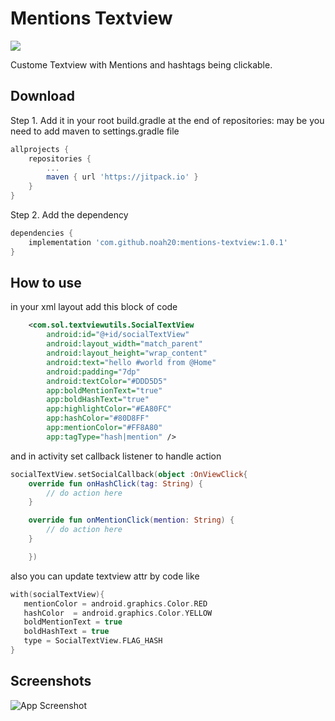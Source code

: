 # Mentions Textview

[![](https://jitpack.io/v/noah20/mentions-textview.svg)](https://jitpack.io/#noah20/mentions-textview)

Custome Textview with Mentions and hashtags being clickable. 



## Download
Step 1. Add it in your root build.gradle at the end of repositories:
may be you need to add maven to settings.gradle file
``` gradle 
allprojects {
	repositories {
		...
		maven { url 'https://jitpack.io' }
	}
}
```	
Step 2. Add the dependency
``` gradle 
dependencies {
	implementation 'com.github.noah20:mentions-textview:1.0.1'
}

```

## How to use

in your xml layout add this block of code 


``` xml 
    <com.sol.textviewutils.SocialTextView
        android:id="@+id/socialTextView"
        android:layout_width="match_parent"
        android:layout_height="wrap_content"
        android:text="hello #world from @Home"
        android:padding="7dp"
        android:textColor="#DDD5D5"
        app:boldMentionText="true"
        app:boldHashText="true"
        app:highlightColor="#EA80FC"
        app:hashColor="#80D8FF"
        app:mentionColor="#FF8A80"
        app:tagType="hash|mention" />

```

and in activity set callback listener to handle action 

``` kotlin 
socialTextView.setSocialCallback(object :OnViewClick{
	override fun onHashClick(tag: String) {
	    // do action here 
	}

	override fun onMentionClick(mention: String) {
	    // do action here 
	}

    })
``` 

also you can update textview attr by code like
``` kotlin
with(socialTextView){
   mentionColor = android.graphics.Color.RED
   hashColor  = android.graphics.Color.YELLOW
   boldMentionText = true
   boldHashText = true
   type = SocialTextView.FLAG_HASH
}

```
## Screenshots

![App Screenshot](https://i2.paste.pics/3ef00e229665a20025c5f7add8bd202f.png?trs=0e0a9d8b27f1e5c927184a23d130a717d31fec49db2c5d8dc4a692aeab825c69)
